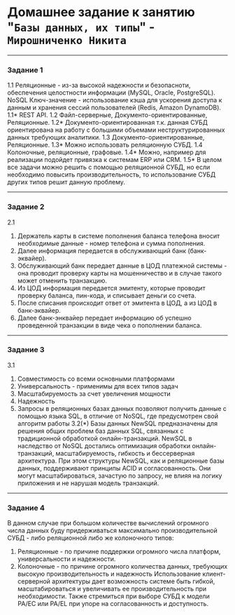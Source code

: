 # Домашнее задание к занятию "`Базы данных, их типы`" - `Мирошниченко Никита`

---

### Задание 1

1.1 Реляционные - из-за высокой надежности и безопасноти, обеспечения целостности информации (MySQL, Oracle, PostgreSQL).
NoSQL Ключ-значение - использование кэша для ускорения доступа к данным и хранения сессий пользователей (Redis, Amazon DynamoDB).
1.1* REST API.
1.2 Файл-серверные, Документо-ориентированные, Реляционные.
1.2* Документо-ориентированная т.к. данная СУБД ориентирована на работу с большими объемами неструктурированных данных требующих аналитики.
1.3 Документо-ориентированные, Реляционные.
1.3* Можно использовать реляционную СУБД.
1.4 Колоночные, реляционные, графовые. 
1.4* Можно, например для реализации подойдет привязка к системам ERP или CRM.
1.5* В целом все задачи можно решить с помощью реляционной СУБД, но если необходимо повысить производительность, то использование СУБД других типов решит данную проблему.


---

### Задание 2

2.1
1) Держатель карты в системе пополнения баланса телефона вносит необходимые данные - номер телефона и сумма пополнения.
2) Далее информация передается в обслуживающий банк (банк-эквайер).
3) Обслуживающий банк передает данные в ЦОД платежной системы - она проводит проверку карты на мошенничество и в случае такого может отменить транзакцию.
4) Из ЦОД информация передается эмитенту, которые проводит проверку баланса, пин-кода, и списывает деньги со счета.
5) После списания происходит ответ от эмитента в ЦОД, а из ЦОД в банк-эквайер.
6) Далее банк-энквайер передает информацию об успешно проведенной транзакции в виде чека о пополнении баланса.

---  
### Задание 3

3.1
1) Совместимость со всеми основными платформами
2) Универсальность - применимы для всех типов задач
3) Масштабируемость за счет увеличения мощности
4) Надежность
5) Запросы в реляционных базах данных позволяют получить данные с помощью языка SQL, в отличие от NoSQL, где предусмотрен свой алгоритм работы
3.2(*) Базы данных NewSQL предназначены для решения общих проблем баз данных SQL, связанных с традиционной обработкой онлайн-транзакций. NewSQL в наследство от NoSQL достались оптимизация обработки онлайн-транзакций, масштабируемость, гибкость и бессерверная архитектура. При этом структуры NewSQL, как и реляционные базы данных, поддерживают принципы ACID и согласованность. Они могут масштабироваться, зачастую по запросу, не влияя на логику приложения и не нарушая модель транзакций.
---
### Задание 4
В данном случае при большом количестве вычислений огромного числа данных буду придерживаться максимально производительной СУБД - либо реляционной либо же колоночного типов:
1) Реляционные - по причине поддержки огромного числа платформ, универсальности и надежности.
2) Колоночные - по причине огромного количества данных, требующих высокую производительность и надежность 
Использование клиент-серверной архитектуры дает возможность системе быть гибкой, масштабироваться и увеличивать ее производительность при необходимости. Также стремиться при выборе СУБД к модели PA/EC или PA/EL при упоре на согласованность и доступность. 
